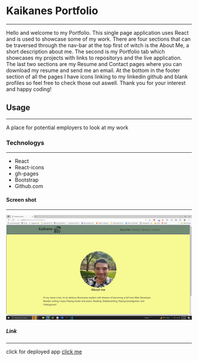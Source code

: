 # Kaikanes Portfolio
***
Hello and welcome to my Portfolio. This single page application uses React and is used to showcase some of my work. There are four sections that can be traversed through the nav-bar at the top first of witch is the About Me, a short description about me. The second is my Portfolio tab which showcases my projects with links to repositorys and the live application. The last two sections are my Resume and Contact pages where you can download my resume and send me an email. At the bottom in the footer section of all the pages I have icons linking to my linkedin github and blank profiles so feel free to check those out aswell. Thank you for your interest and happy coding!
## Usage
***
A place for potential employers to look at my work
### Technologys
***
* React
* React-icons
* gh-pages
* Bootstrap
* Github.com

#### Screen shot
***
![image](./src/images/Screenshot%20(145).png)
##### Link
***
click for deployed app
[click me](https://lacnoskillz.github.io/Kaikanes-Portfolio/)